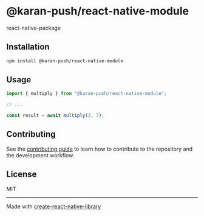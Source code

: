 # @karan-push/react-native-module
react-native-package
## Installation

```sh
npm install @karan-push/react-native-module
```

## Usage

```js
import { multiply } from "@karan-push/react-native-module";

// ...

const result = await multiply(3, 7);
```

## Contributing

See the [contributing guide](CONTRIBUTING.md) to learn how to contribute to the repository and the development workflow.

## License

MIT

---

Made with [create-react-native-library](https://github.com/callstack/react-native-builder-bob)
